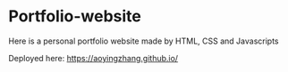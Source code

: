 # Portfolio-website
Here is a personal portfolio website made by HTML, CSS and Javascripts

Deployed here: https://aoyingzhang.github.io/
